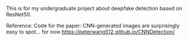 This is for my undergraduate project about deepfake detection based on ResNet50.

Reference: Code for the paper: CNN-generated images are surprisingly easy to spot... for now https://peterwang512.github.io/CNNDetection/

